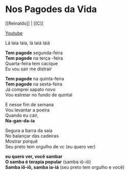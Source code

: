 # Nos Pagodes da Vida

[[Reinaldo]] | [[C]]

[Youtube](https://youtu.be/u3zz7U7B0kk)

Lá laia laia, lá laiá láiá

**Tem pagode** segunda-feira  
**Tem pagode** na terça -feira  
Quarta-feira tem cacique  
Eu vou sair me distrair

**Tem pagode** na quinta-feira  
**Tem pagode** na sexta-feira  
Já comprei sapato novo  
Vou estreiar no fundo de quintal

E nesse fim de semana  
Vou levantar a poeira  
Quando eu cair,  
**Na-gan-da-ia**

Segura a barra da saia  
No balançar das cadeiras  
Mostrar porquê  
Seu preto tem orgulho de vc (eu quero ver)

**eu quero ver, você sambar  
O samba é terapia popular** (samba iô-iô)  
**Samba iô-iô, samba ia-iá** (seu preto tem orgulho e você)
